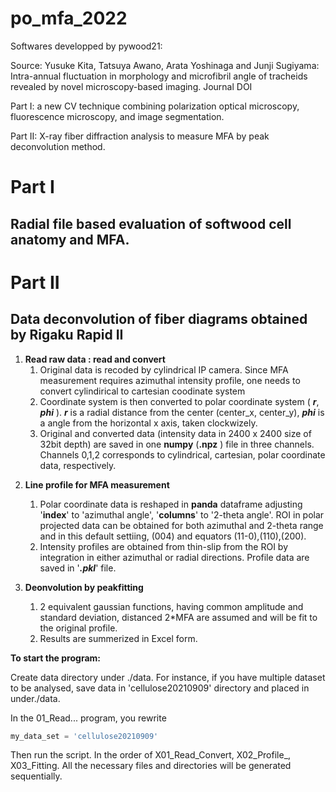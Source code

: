 # po_mfa_2022
Softwares developped by pywood21: 

Source: Yusuke Kita, Tatsuya Awano, Arata Yoshinaga and Junji Sugiyama: Intra-annual fluctuation in morphology and microfibril angle of tracheids revealed by novel microscopy-based imaging. Journal DOI

 



Part I: a new CV technique combining polarization optical microscopy, fluorescence microscopy, and image segmentation.

Part II: X-ray fiber diffraction analysis to measure MFA by peak deconvolution method.



# Part I

## Radial file based evaluation of softwood cell anatomy and MFA.







# Part II

## Data deconvolution of fiber diagrams obtained by Rigaku Rapid II 



1) **Read raw data  : read and convert**
   1) Original data is recoded by cylindrical IP camera. Since MFA measurement requires azimuthal intensity profile, one needs to convert cylindirical to cartesian coodinate system
   2) Coordinate system is then converted to polar coordinate system ( ***r***, ***phi*** ). ***r*** is a radial distance from the center (center_x, center_y), ***phi*** is a angle from the horizontal x axis, taken clockwizely.
   3) Original and converted data (intensity data in 2400 x 2400 size of 32bit depth) are saved in one **numpy** (**.npz** ) file in three channels. Channels 0,1,2 corresponds to cylindrical, cartesian, polar coordinate data, respectively.

2. **Line profile for MFA measurement**
   1. Polar coordinate data is reshaped in **panda** dataframe adjusting '**index**' to 'azimuthal angle', '**columns**' to '2-theta angle'. ROI in polar projected data can be obtained for both azimuthal and 2-theta range and in this default settiing, (004) and equators (11-0),(110),(200).  
   2. Intensity profiles are obtained from thin-slip from the ROI by integration in either azimuthal or radial directions. Profile data are saved in '***.pkl***' file.

3. **Deonvolution by peakfitting**
   1. 2 equivalent gaussian functions, having common amplitude and standard deviation, distanced 2*MFA are assumed and will be fit to the original profile.
   2. Results are summerized in Excel form.



**To start the program:**

Create data directory under ./data. For instance, if you have multiple dataset to be analysed, save data in 'cellulose20210909' directory and placed in under./data.

In the 01_Read... program, you rewrite

```python
my_data_set = 'cellulose20210909'
```

Then run the script. In the order of X01_Read_Convert, X02_Profile_, X03_Fitting. All the necessary files and directories will be generated sequentially.
